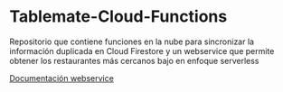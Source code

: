 # Tablemate-Cloud-Functions

Repositorio que contiene funciones en la nube para sincronizar la información duplicada en Cloud Firestore y un webservice que permite obtener los restaurantes más cercanos bajo en enfoque serverless


[Documentación webservice](Documentaci%C3%B3n_WebService_Tablemate.docx.pdf)
